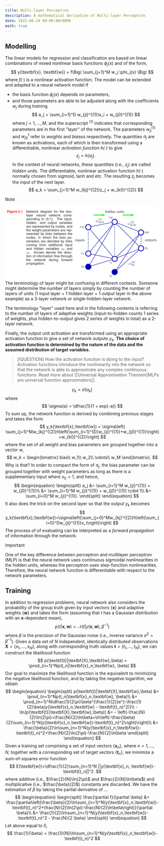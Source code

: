 ```yaml
---
title: Multi-layer Perceptron
description: A mathematical derivation of Multi-layer Perceptron
date: 2023-06-24 00:00:00+0000
math: true
---
```


## Modelling

The linear models for regression and classification are based on linear combinations of mixed nonlinear basis functions $\phi_j(x)$ and of the form,
$$
y(\textbf{x}, \textbf{w}) = f\Big( \sum_{j=1}^M w_j \phi_j(x) \Big)
$$
where $f(\cdot)$ is a nonlinear activation function.
The model can be extended and adapted to a neural network model if
- the basis function $\phi_j(x)$ depends on parameters,
- and those parameters are able to be adjusted along with the coefficients $w_j$ during training.
$$
a_j = \sum_{i=1}^D w_{ji}^{(1)}x_i + w_{j0}^{(1)}
$$
where $j = 1,\dots,M$, and the superscript $^{(1)}$ indicates that corresponding parameters are in the first "layer" of the network. The parameters $w_{ji}^{(1)}$ and $w_{j0}^{1}$ refer to *weights* and *biases* respectively. The quantities $a_j$ are known as activations, each of which is then transformed using a differentiable, nonlinear *activation function $h(\cdot)$* to give
$$
z_j = h(a_j).
$$
In the context of neural networks, these quantities (i.e., $z_j$) are called *hidden units*. The differentiable, nonlinear activation function $h(\cdot)$ normally chosen from sigmoid, tanh and etc. The resulting $z_j$ becomes the input of the next layer.
$$
a_k = \sum_{j=1}^M w_{kj}^{(2)}z_j + w_{k0}^{(2)}
$$

> [!NOTE]
> ![](mlp.png)
> The terminology of layer might be confusing in different contexts. Someone might determine the number of layers simply by counting the number of layers of units (1 input layer + 1 hidden layer + 1 output layer in the above example) as a 3-layer network or single-hidden-layer network.
> 
>  The terminology "layer" used here and in the following contents is referring to the number of layers of adaptive weights (input-to-hidden counts 1 series of weights, plus hidden-to-output gives 2 series of weights in total) as a 2-layer network.

Finally, the output unit activation are transformed using an appropriate activation function to give a set of network outputs $y_k$. **The choice of activation function is determined by the nature of the data and the assumed distribution of target variables.**

> [!QUESTION] How the activation function is doing to the input?
> Activation functions introduce the nonlinearity into the network so that the network is able to approximate any complex continuous functions. Read more about [[Universal Approximation Theorem|MLPs are universal function approximators]].

$$
y_k = \sigma(a_k)
$$
where
$$
\sigma(a) = \dfrac{1}{1 + exp(-a)}
$$
To sum up, the network function is derived by combining previous stages and takes the form
$$
y_k(\textbf{x},\textbf{w}) = \sigma\left( \sum_{j=1}^Mw_{kj}^{(2)}h\left(\sum_{i=1}^{D}w_{ji}^{(1)}+w_{j0}^{(1)}\right)+w_{k0}^{(2)}\right)
$$
where the set of all weight and bias parameters are grouped together into a vector $w$,
$$
w_k = 
\begin{bmatrix}
bias\\
w_1\\
w_2\\
\vdots\\
w_M
\end{bmatrix}.
$$
Why is that? In order to compact the form of $a_j$, the bias parameter can be grouped together with weight parameters as long as there is a supplementary input where $x_0 = 1$, and hence,
$$
\begin{equation}
\begin{split}
a_j &= \sum_{i=1}^M w_{ji}^{(1)} + w_{j0}^{(1)}\\
&= \sum_{i=1}^M w_{ji}^{(1)} + w_{j0}^{(1)} \cdot 1\\
&= \sum_{i=0}^M w_{ji}^{(1)}.
\end{split}
\end{equation}
$$
It also does the trick on the second layer so that the output $y_k$ becomes
$$
y_k(\textbf{x},\textbf{w})=\sigma\left(\sum_{j=0}^Mw_{kj}^{(2)}h\left(\sum_{i=0}^Dw_{ji}^{(1)}x_i\right)\right)
$$
The process of of evaluating can be interpreted as a *forward propagation* of information through the network.

> [!IMPORTANT]
> One of the key difference between perceptron and multilayer perceptron (MLP) is that the neural network uses continuous sigmoidal nonlinearities in the hidden units, whereas the perceptron uses step-function nonlinearities. Therefore, the neural network function is differentiable with respect to the network parameters.

## Training
In addition to regression problems, neural network also considers the probability of the group truth given by input vectors $\{\textbf{x}\}$ and adaptive weights $\{\textbf{w}\}$ and takes the form (assuming that $t$ has a Gaussian distribution with an $\textbf{x}$-dependent mean),
$$
p(t|\textbf{x},\textbf{w})=\mathcal{N}(t|y(\textbf{x},\textbf{w}), \beta^{-1})
$$
where $\beta$ is the precision of the Gaussian noise (i.e., inverse variance $\sigma^2=\beta^{-1}$). Given a data set of $N$ independent, identically distributed observations $\textbf{X}=\{x_1,\ldots,x_N\}$, along with corresponding truth values $\textbf{t} = \{t_1,\ldots,t_N\}$, we can construct the likelihood function
$$
p(\textbf{t}|\textbf{X},\textbf{w},\beta) = \prod_{n=1}^Np(t_n|\textbf{x}_n,\textbf{w}, \beta)
$$
Our goal to maximize the likelihood function is the equivalent to minimizing the negative likelihood function, and by taking the negative logarithm, we obtain
$$
\begin{equation}
\begin{split}
p(\textbf{t}|\textbf{X},\textbf{w},\beta) &= \prod_{n=1}^Np(t_n|\textbf{x}_n,\textbf{w}, \beta)\\
&= \prod_{n=1}^N\dfrac{1}{2\pi}\beta^{\frac{1}{2}}e^{-\frac{1}{2}\beta(y(\textbf{x}_n,\textbf{w} - \textbf{t}_n)^2)}\\
-\ln(p(\textbf{t}|\textbf{X},\textbf{w},\beta)) &= - \left(-\frac{N}{2}\ln(2\pi)+\frac{N}{2}\ln\beta+\ln\left(-\frac{\beta}{2}\sum_{n=1}^N(y(\textbf{x}_n,\textbf{w})-\textbf{t}_n)^2\right)\right)\\
&= \frac{\beta}{2}\ln\sum_{n=1}^N(y(\textbf{x}_n,\textbf{w})-\textbf{t}_n)^2+\frac{N}{2}\ln(2\pi)-\frac{N}{2}\ln\beta
\end{split}
\end{equation}
$$
Given a training set comprising a set of input vectors $\{\textbf{x}_n\}$, where $n=1,\ldots,N$, together with a corresponding set of target vectors $\{\textbf{t}_n\}$, we minimize a sum-of-squares error function
$$
E(\textbf{w})=\dfrac{1}{2}\sum_{n=1}^N ||y(\textbf{x}_n, \textbf{w})-\textbf{t}_n||^2.
$$
where additive (i.e., $\frac{2}{N}\ln(2\pi)$ and $\frac{2}{N}\ln\beta$) and multiplicative (i.e., $\frac{\beta}{2}$) constants are discarded.
We have the estimation of $\beta$ by taking the partial derivative of ...
$$
\begin{equation}
\begin{split}
\frac{\partial f}{\partial \beta} &= \frac{\partial\left(\frac{\beta}{2}\ln\sum_{n=1}^N(y(\textbf{x}_n,\textbf{w})-\textbf{t}_n)^2+\frac{N}{2}\ln(2\pi)-\frac{N}{2}\ln\beta\right)}{\partial \beta}\\
&= \frac{1}{2}\ln\sum_{n=1}^N(y(\textbf{x}_n,\textbf{w})-\textbf{t}_n)^2 - \frac{N}{2 \beta}
\end{split}
\end{equation}
$$
Let above equal to 0,
$$
\frac{1}{\beta} = \frac{1}{N}\ln\sum_{n=1}^N(y(\textbf{x}_n,\textbf{w})-\textbf{t}_n)^2
$$